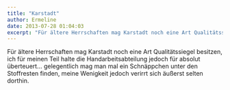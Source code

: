```yaml
---
title: "Karstadt"
author: Ermeline
date: 2013-07-28 01:04:03
excerpt: "Für ältere Herrschaften mag Karstadt noch eine Art Qualitätssiegel besitzen..."
---
```


Für ältere Herrschaften mag Karstadt noch eine Art Qualitätssiegel besitzen, ich für meinen Teil halte die Handarbeitsabteilung jedoch für absolut überteuert... gelegentlich mag man mal ein Schnäppchen unter den Stoffresten finden, meine Wenigkeit jedoch verirrt sich äußerst selten dorthin. 
